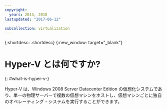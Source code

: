 ```yaml
---
copyright:
  years: 2014, 2018
lastupdated: "2017-06-12"

subcollection: virtualization
---
```

{:shortdesc: .shortdesc}
{:new_window: target="_blank"}

# Hyper-V とは何ですか?
{: #what-is-hyper-v-}

Hyper-V は、Windows 2008 Server Datacenter Edition の仮想化システムであり、単一の物理サーバーで複数の仮想マシンをホストし、仮想マシンごとに独自のオペレーティング・システムを実行することができます。
